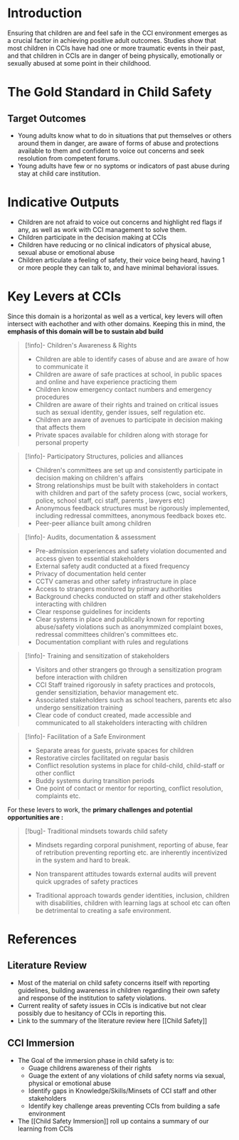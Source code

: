 # Introduction

Ensuring that children are and feel safe in the CCI environment emerges as a crucial factor in achieving positive adult outcomes. Studies show that most children in CCIs have had one or more traumatic events in their past, and that children in CCIs are in danger of being physically, emotionally or sexually abused at some point in their childhood. 

# The Gold Standard in Child Safety

## Target Outcomes 

 - Young adults know what to do in situations that put themselves or others around them in danger, are aware of forms of abuse and protections available to them and confident to voice out concerns and seek resolution from competent forums.
- Young adults have few or no syptoms or indicators of past abuse during stay at child care institution. 

# Indicative Outputs

 - Children are not afraid to voice out concerns and highlight red flags if any, as well as work with CCI management to solve them. 
 - Children participate in the decision making at CCIs 
 - Children have reducing or no clinical indicators of physical abuse, sexual abuse or emotional abuse
 - Children articulate a feeling of safety, their voice being heard, having 1 or more people they can talk to,  and have minimal behavioral issues. 

# Key Levers at CCIs


Since this domain is a horizontal as well as a vertical, key levers will often intersect with eachother and with other domains. Keeping this in mind, the **emphasis of this domain will be to sustain abd build**


> [!info]- Children's Awareness & Rights
> - Children are able to identify cases of abuse and are aware of how to communicate it 
> - Children are aware of safe practices at school, in public spaces and online and have experience practicing them
> - Children know emergency contact numbers and emergency procedures
> - Children are aware of their rights and trained on critical issues such as sexual identity, gender issues, self regulation etc.
> - Children are aware of avenues to participate in decision making that affects them
> - Private spaces available for children along with storage for personal property 

> [!info]- Participatory Structures, policies and alliances
> - Children's committees are set up and consistently participate in decision making on children's affairs
> - Strong relationships must be  built with stakeholders in contact with children and part of the safety process (cwc, social workers, police, school staff, cci staff, parents , lawyers etc)
> - Anonymous feedback structures must be rigorously implemented, including redressal committees, anonymous feedback boxes etc. 
> - Peer-peer alliance built among children
> 
> 

> [!info]- Audits, documentation & assessment
>  - Pre-admission experiences and safety violation documented and access given to essential stakeholders
>  - External safety audit conducted at a fixed frequency
>  - Privacy of documentation held center
>  - CCTV cameras and other safety infrastructure in place
>  - Access to strangers monitored by primary authorities
>  - Background checks conducted on staff and other stakeholders interacting with children
>  - Clear response guidelines for incidents
>  - Clear systems in place and publically known for reporting abuse/safety violations such as anonymmized complaint boxes, redressal committees children's committees etc. 
>  - Documentation compliant with rules and regulations

> [!info]- Training and sensitization of stakeholders
>   - Visitors and other strangers go through a sensitization program before interaction with children
>   - CCI Staff trained rigorously in safety practices and protocols, gender sensitiziation, behavior management etc. 
>   - Associated stakeholders such as school teachers, parents etc also undergo sensitization training
>   - Clear code of conduct created, made accessible and communicated to all stakeholders interacting with children

> [!info]- Facilitation of a Safe Environment
> - Separate areas for guests, private spaces for children
> - Restorative circles facilitated on regular basis
> - Conflict resolution systems in place for child-child, child-staff or other conflict
> - Buddy systems during transition periods
> - One point of contact or mentor for reporting, conflict resolution, complaints etc. 


For these levers to work, the **primary challenges and potential opportunities are :** 

> [!bug]- Traditional mindsets towards child safety
> - Mindsets regarding corporal punishment, reporting of abuse, fear of retribution preventing reporting etc. are inherently incentivized in the system and hard to break.
>  
> - Non transparent attitudes  towards external audits will prevent quick upgrades of safety practices
> 
> - Traditional approach towards gender identities, inclusion, children with disabilities, children with learning lags at school etc can often be detrimental to creating a safe environment. 

# References

## Literature Review

- Most of the material on child safety concerns itself with reporting guidelines, building awareness in children regarding their own safety and response of the institution to safety violations.
- Current reality of safety issues in CCIs is indicative but not clear possibly due to hesitancy of CCIs in reporting this. 
- Link to the summary of the literature review here [[Child Safety]]

## CCI Immersion
- The Goal of the immersion phase in child safety is to: 
	- Guage childrens awareness of their rights 
	- Guage the extent of any violations of child safety norms via sexual, physical or emotional abuse
	- Identify gaps in Knowledge/Skills/Minsets of CCI staff and other stakeholders
	- Identify key challenge areas preventing CCIs from building a safe environment
- The [[Child Safety Immersion]] roll up contains a summary of our learning from CCIs








